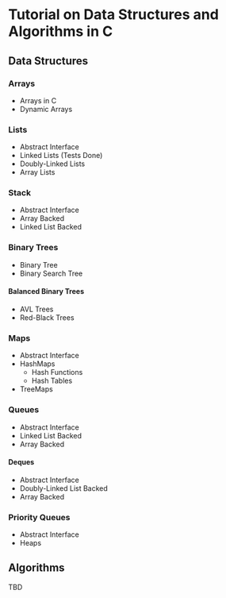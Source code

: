 # Tutorial on Data Structures and Algorithms in C

## Data Structures

### Arrays
- Arrays in C
- Dynamic Arrays

### Lists
- Abstract Interface
- Linked Lists (Tests Done)
- Doubly-Linked Lists
- Array Lists

### Stack
- Abstract Interface
- Array Backed
- Linked List Backed

### Binary Trees
- Binary Tree
- Binary Search Tree

#### Balanced Binary Trees
- AVL Trees
- Red-Black Trees

### Maps
- Abstract Interface
- HashMaps
    - Hash Functions
    - Hash Tables
- TreeMaps

### Queues
- Abstract Interface
- Linked List Backed
- Array Backed

#### Deques
- Abstract Interface
- Doubly-Linked List Backed
- Array Backed

### Priority Queues
- Abstract Interface
- Heaps

## Algorithms
TBD
